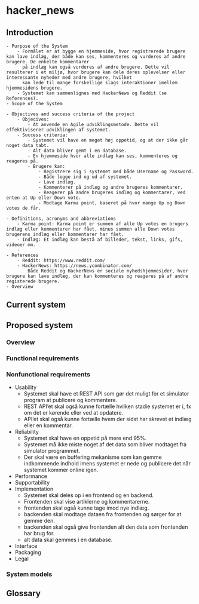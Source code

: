 # hacker_news

## Introduction
	- Purpose of the System
		- Formålet er at bygge en hjemmeside, hvor registrerede brugere kan lave indlæg, der både kan ses, kommenteres og vurderes af andre brugere. De enkelte kommentarer 
		  på indlæg kan også vurderes af andre brugere. Dette vil resulterer i et miljø, hvor brugere kan dele deres oplevelser eller interessante nyheder med andre brugere, hvilket
		  kan lede til mange forskellige slags interaktioner imellem hjemmesidens brugere.
		- Systemet kan sammenlignes med HackerNews og Reddit (se References).
	- Scope of the System
		- 
	- Objectives and success criteria of the project
		- Objecives:
			- At anvende en Agile udviklingsmetode. Dette vil effektiviserer udviklingen af systemet.
		- Success criteria:
			- Systemet vil have en meget høj oppetid, og at der ikke går noget data tabt.
			- Alt data bliver gemt i en database.
			- En hjemmeside hvor alle indlæg kan ses, kommenteres og reageres på.
			- Brugere kan:
				- Registrere sig i systemet med både Username og Password.
				- Både logge ind og ud af systemet.
				- Lave indlæg.
				- Kommenterer på indlæg og andre brugeres kommentarer.
				- Reagerer på andre brugeres indlæg og kommentarer, ved enten at Up eller Down vote.
				- Modtage Karma point, baseret på hvor mange Up og Down votes de får.
				
	- Definitions, acronyms and abbreviations
		- Karma point: Karma point er summen af alle Up votes en brugers indlæg eller kommentarer har fået, minus summen alle Down votes brugerens indlæg eller kommentarer har fået.
		- Indlæg: Et indlæg kan bestå af billeder, tekst, links, gifs, videoer mm. 
		- 
	- References
		- Reddit: https://www.reddit.com/
		- HackerNews: https://news.ycombinator.com/
			Både Reddit og HackerNews er sociale nyhedshjemmesider, hvor brugere kan lave indlæg, der kan kommenteres og reageres på af andre registerede brugere.
	- Overview

## Current system

## Proposed system

### Overview

### Functional requirements

### Nonfunctional requirements
  - Usability
     - Systemet skal have et REST API som gør det muligt for et simulator program at publicere og kommentere.
     - REST API’et skal også kunne fortælle hvilken stadie systemet er i, fx om det er kørende eller ved at opdatere.
     - API’et skal også kunne fortælle hvem der sidst har skrevet et indlæg eller en kommentar.
  - Reliability 
    - Systemet skal have en oppetid på mere end 95%.
    - Systemet må ikke miste noget af det data som bliver modtaget fra simulator programmet.
    - Der skal være en buffering mekanisme som kan gemme indkommende indhold imens systemet er nede og publicere det når systemet kommer online igen.
  - Performance 
  - Supportability 
  - Implementation 
    - Systemet skal deles op i en frontend og en backend.
    - Frontenden skal vise artiklerne og kommentarerne.
    - frontenden skal også kunne tage imod nye indlæg.
    - backenden skal modtage dataen fra frontenden og sørger for at gemme den.
    - backenden skal også give frontenden alt den data som frontenden har brug for.
    - alt data skal gemmes i en database.
  - Interface
  - Packaging
  - Legal
  
### System models

## Glossary
